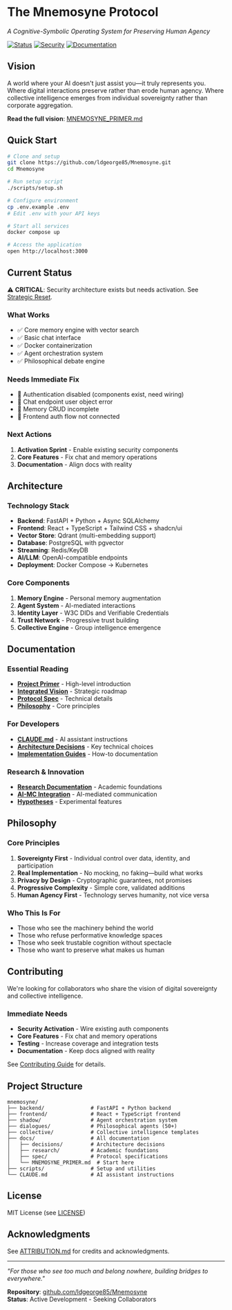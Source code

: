 # The Mnemosyne Protocol
*A Cognitive-Symbolic Operating System for Preserving Human Agency*

[![Status](https://img.shields.io/badge/Status-Active%20Development-yellow)]()
[![Security](https://img.shields.io/badge/Security-Needs%20Activation-red)]()
[![Documentation](https://img.shields.io/badge/Docs-Updated-green)]()

## Vision

A world where your AI doesn't just assist you—it truly represents you. Where digital interactions preserve rather than erode human agency. Where collective intelligence emerges from individual sovereignty rather than corporate aggregation.

**Read the full vision**: [MNEMOSYNE_PRIMER.md](docs/MNEMOSYNE_PRIMER.md)

## Quick Start

```bash
# Clone and setup
git clone https://github.com/ldgeorge85/Mnemosyne.git
cd Mnemosyne

# Run setup script
./scripts/setup.sh

# Configure environment
cp .env.example .env
# Edit .env with your API keys

# Start all services
docker compose up

# Access the application
open http://localhost:3000
```

## Current Status

⚠️ **CRITICAL**: Security architecture exists but needs activation. See [Strategic Reset](docs/decisions/003-strategic-reset.md).

### What Works
- ✅ Core memory engine with vector search
- ✅ Basic chat interface
- ✅ Docker containerization
- ✅ Agent orchestration system
- ✅ Philosophical debate engine

### Needs Immediate Fix
- 🔴 Authentication disabled (components exist, need wiring)
- 🔴 Chat endpoint user object error
- 🔴 Memory CRUD incomplete
- 🔴 Frontend auth flow not connected

### Next Actions
1. **Activation Sprint** - Enable existing security components
2. **Core Features** - Fix chat and memory operations
3. **Documentation** - Align docs with reality

## Architecture

### Technology Stack
- **Backend**: FastAPI + Python + Async SQLAlchemy
- **Frontend**: React + TypeScript + Tailwind CSS + shadcn/ui
- **Vector Store**: Qdrant (multi-embedding support)
- **Database**: PostgreSQL with pgvector
- **Streaming**: Redis/KeyDB
- **AI/LLM**: OpenAI-compatible endpoints
- **Deployment**: Docker Compose → Kubernetes

### Core Components
1. **Memory Engine** - Personal memory augmentation
2. **Agent System** - AI-mediated interactions
3. **Identity Layer** - W3C DIDs and Verifiable Credentials
4. **Trust Network** - Progressive trust building
5. **Collective Engine** - Group intelligence emergence

## Documentation

### Essential Reading
- **[Project Primer](docs/MNEMOSYNE_PRIMER.md)** - High-level introduction
- **[Integrated Vision](docs/INTEGRATED_VISION_2025.md)** - Strategic roadmap
- **[Protocol Spec](docs/spec/PROTOCOL.md)** - Technical details
- **[Philosophy](docs/philosophy/)** - Core principles

### For Developers
- **[CLAUDE.md](CLAUDE.md)** - AI assistant instructions
- **[Architecture Decisions](docs/decisions/)** - Key technical choices
- **[Implementation Guides](docs/guides/)** - How-to documentation

### Research & Innovation
- **[Research Documentation](docs/research/)** - Academic foundations
- **[AI-MC Integration](docs/aimc/)** - AI-mediated communication
- **[Hypotheses](docs/hypotheses/)** - Experimental features

## Philosophy

### Core Principles
1. **Sovereignty First** - Individual control over data, identity, and participation
2. **Real Implementation** - No mocking, no faking—build what works
3. **Privacy by Design** - Cryptographic guarantees, not promises
4. **Progressive Complexity** - Simple core, validated additions
5. **Human Agency First** - Technology serves humanity, not vice versa

### Who This Is For
- Those who see the machinery behind the world
- Those who refuse performative knowledge spaces
- Those who seek trustable cognition without spectacle
- Those who want to preserve what makes us human

## Contributing

We're looking for collaborators who share the vision of digital sovereignty and collective intelligence.

### Immediate Needs
- **Security Activation** - Wire existing auth components
- **Core Features** - Fix chat and memory operations
- **Testing** - Increase coverage and integration tests
- **Documentation** - Keep docs aligned with reality

See [Contributing Guide](docs/CONTRIBUTING.md) for details.

## Project Structure

```
mnemosyne/
├── backend/               # FastAPI + Python backend
├── frontend/              # React + TypeScript frontend
├── shadow/                # Agent orchestration system
├── dialogues/             # Philosophical agents (50+)
├── collective/            # Collective intelligence templates
├── docs/                  # All documentation
│   ├── decisions/         # Architecture decisions
│   ├── research/          # Academic foundations
│   ├── spec/              # Protocol specifications
│   └── MNEMOSYNE_PRIMER.md  # Start here
├── scripts/               # Setup and utilities
└── CLAUDE.md              # AI assistant instructions
```

## License

MIT License (see [LICENSE](LICENSE))

## Acknowledgments

See [ATTRIBUTION.md](ATTRIBUTION.md) for credits and acknowledgments.

---

*"For those who see too much and belong nowhere, building bridges to everywhere."*

**Repository**: [github.com/ldgeorge85/Mnemosyne](https://github.com/ldgeorge85/Mnemosyne)  
**Status**: Active Development - Seeking Collaborators